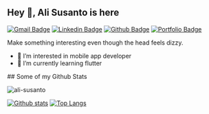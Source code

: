 ## Hey 👋, Ali Susanto is here
[![Gmail Badge](https://img.shields.io/badge/-alisusanto.main@gmail.com-c14438?style=flat&logo=Gmail&logoColor=white&link=mailto:alisusanto.main@gmail.com)](mailto:alisusanto.main@gmail.com) 
[![Linkedin Badge](https://img.shields.io/badge/-alisusanto-0072b1?style=flat&logo=Linkedin&logoColor=white&link=https://www.linkedin.com/in/alisusanto/)](https://www.linkedin.com/in/ali-susanto) [![Github Badge](https://img.shields.io/badge/alisusanto-grey?style=flat&logo=github&logoColor=white&link=https://github.com/ali-susanto/)](https://www.github.com/ali-susanto/) [![Portfolio Badge](https://img.shields.io/badge/portfolio-web-blue?style=flat&link=alisus.xyz/)](https://code-overflow.000webhostapp.com/) <p align='left'>Make something interesting even though the head feels dizzy.
  - 👀 I’m interested in mobile app developer
- 🌱 I’m currently learning flutter

</p>
## Some of my Github Stats
<p align=left> <img src=https://komarev.com/ghpvc/?username=ali-susanto alt=ali-susanto /> </p>

[![Github stats](https://github-readme-stats.vercel.app/api?username=ali-susanto&show_icons=true&include_all_commits=true)](https://github.com/ali-susanto/github-readme-stats) 
[![Top Langs](https://github-readme-stats.vercel.app/api/top-langs/?username=ali-susanto&layout=compact)](https://github.com/ali-susanto/github-readme-stats)


